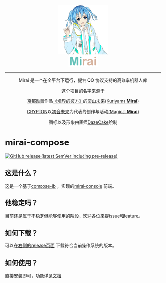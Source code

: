 <div align="center">
   <img width="160" src="https://github.com/mamoe/mirai/blob/dev/docs/mirai.png" alt="logo"></br>


   <img width="95" src="https://github.com/mamoe/mirai/blob/dev/docs/mirai.svg" alt="title">

----
Mirai 是一个在全平台下运行，提供 QQ 协议支持的高效率机器人库

这个项目的名字来源于
<p><a href = "http://www.kyotoanimation.co.jp/">京都动画</a>作品<a href = "https://zh.moegirl.org/zh-hans/%E5%A2%83%E7%95%8C%E7%9A%84%E5%BD%BC%E6%96%B9">《境界的彼方》</a>的<a href = "https://zh.moegirl.org/zh-hans/%E6%A0%97%E5%B1%B1%E6%9C%AA%E6%9D%A5">栗山未来(Kuriyama <b>Mirai</b>)</a></p>
<p><a href = "https://www.crypton.co.jp/">CRYPTON</a>以<a href = "https://www.crypton.co.jp/miku_eng">初音未来</a>为代表的创作与活动<a href = "https://magicalmirai.com/2019/index_en.html">(Magical <b>Mirai</b>)</a></p>
图标以及形象由画师<a href = "https://github.com/DazeCake">DazeCake</a>绘制
</div>

# mirai-compose
[![GitHub release (latest SemVer including pre-release)](https://img.shields.io/github/v/release/sonder-joker/mirai-compose?include_prereleases)](https://github.com/sonder-joker/mirai-compose/releases)  

## 这是什么？
这是一个基于[compose-jb](https://github.com/jetbrains/compose-jb) ，实现的[mirai-console](https://github.com/mamoe/mirai-console)
前端。

## 他稳定吗？
目前还是属于不稳定但能够使用的阶段，欢迎各位来提issue和feature。

## 如何下载？
可以在[右侧的release页面](https://github.com/sonder-joker/mirai-compose/releases) 下载符合当前操作系统的版本。

## 如何使用？
直接安装即可，功能详见[文档](docs/FEATURES.md)